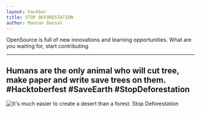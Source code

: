 ```yaml
---
layout: hackbar
title: STOP DEFORESTATION
author: Mannan Bansal
---
```


OpenSource is full of new innovations and learning opportunities. What are you waiting for, start contributing.

---

## Humans are the only animal who will cut tree, make paper and write save trees on them. #Hacktoberfest #SaveEarth #StopDeforestation


![It's much easier to create a desert than a forest. Stop Deforestation]({{site.baseurl}}/assets/images/Mannan_Bansal.jpg)